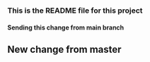 ### This is the README file for this project

#### Sending this change from main branch

## New change from master
